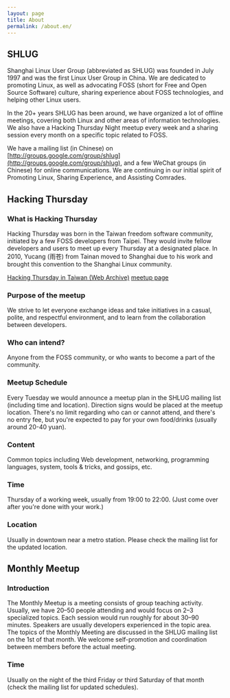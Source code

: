 ```yaml
---
layout: page
title: About
permalink: /about.en/
---
```


## SHLUG

Shanghai Linux User Group (abbreviated as SHLUG) was founded in July 1997 and was the first Linux User Group in China. We are dedicated to promoting Linux, as well as advocating FOSS (short for Free and Open Source Software) culture, sharing experience about FOSS technologies, and helping other Linux users.

In the 20+ years SHLUG has been around, we have organized a lot of offline meetings, covering both Linux and other areas of information technologies. We also have a Hacking Thursday Night meetup every week and a sharing session every month on a specific topic related to FOSS.

We have a mailing list (in Chinese) on [http://groups.google.com/group/shlug](http://groups.google.com/group/shlug), and a few WeChat groups (in Chinese) for online communications. We are continuing in our initial spirit of Promoting Linux, Sharing Experience, and Assisting Comrades.

## Hacking Thursday

### What is Hacking Thursday

Hacking Thursday was born in the Taiwan freedom software community, initiated by a few FOSS developers from Taipei. They would invite fellow developers and users to meet up every Thursday at a designated place. In 2010, Yucang (雨苍) from Tainan moved to Shanghai due to his work and brought this convention to the Shanghai Linux community.

[Hacking Thursday in Taiwan (Web Archive)](https://web.archive.org/web/20150427043147/http://hack.ingday.org/) [meetup page](https://www.meetup.com/hackingthursday/)

### Purpose of the meetup

We strive to let everyone exchange ideas and take initiatives in a casual, polite, and respectful environment, and to learn from the collaboration between developers.

### Who can intend?

Anyone from the FOSS community, or who wants to become a part of the community.

### Meetup Schedule

Every Tuesday we would announce a meetup plan in the SHLUG mailing list (including time and location). Direction signs would be placed at the meetup location. There's no limit regarding who can or cannot attend, and there's no entry fee, but you're expected to pay for your own food/drinks (usually around 20-40 yuan).

### Content

Common topics including Web development, networking, programming languages, system, tools & tricks, and gossips, etc.

### Time

Thursday of a working week, usually from 19:00 to 22:00. (Just come over after you're done with your work.)

### Location

Usually in downtown near a metro station. Please check the mailing list for the updated location.


## Monthly Meetup

### Introduction

The Monthly Meetup is a meeting consists of group teaching activity. Usually, we have 20–50 people attending and would focus on 2–3 specialized topics. Each session would run roughly for about 30–90 minutes. Speakers are usually developers experienced in the topic area. The topics of the Monthly Meeting are discussed in the SHLUG mailing list on the 1st of that month. We welcome self-promotion and coordination between members before the actual meeting.

### Time

Usually on the night of the third Friday or third Saturday of that month (check the mailing list for updated schedules).
